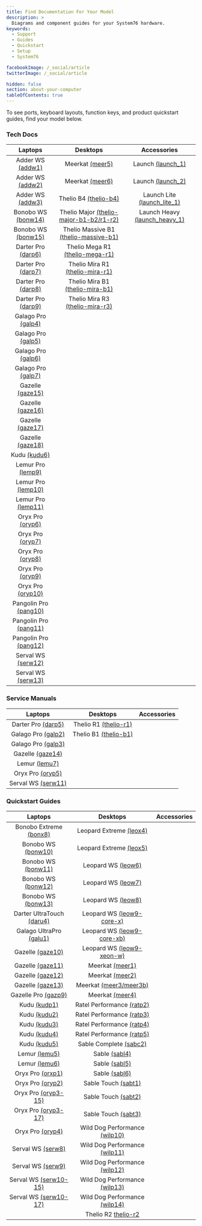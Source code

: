 ```yaml
---
title: Find Documentation For Your Model
description: >
  Diagrams and component guides for your System76 hardware.
keywords:
  - Support
  - Guides
  - Quickstart
  - Setup
  - System76

facebookImage: /_social/article
twitterImage: /_social/article

hidden: false
section: about-your-computer
tableOfContents: true
---
```


To see ports, keyboard layouts, function keys, and product quickstart guides, find your model below.

<!-- To find information on a product you ordered, log into [<i class="fa fa-user"></i> My Account](https://system76.com/my-account/orders) and select the **quickstart guide** button beneath your product. THIS BUTTON WILL BE CHANGING -->

### Tech Docs

| Laptops | Desktops | Accessories |
|:-------:|:--------:|:-----------:|
| Adder WS [(addw1)](https://tech-docs.system76.com/models/addw1/README.html) | Meerkat [(meer5)](https://tech-docs.system76.com/models/meer5/README.html) | Launch [(launch_1)](https://tech-docs.system76.com/models/launch_1/README.html) |
| Adder WS [(addw2)](https://tech-docs.system76.com/models/addw2/README.html) | Meerkat [(meer6)](https://tech-docs.system76.com/models/meer6/README.html)  | Launch [(launch_2)](https://tech-docs.system76.com/models/launch_2/README.html) |
| Adder WS [(addw3)](https://tech-docs.system76.com/models/addw3/README.html) | Thelio B4 [(thelio-b4)](https://tech-docs.system76.com/models/thelio-b4/README.html) | Launch Lite [(launch_lite_1)](https://tech-docs.system76.com/models/launch_lite_1/README.html) |
| Bonobo WS [(bonw14)](https://tech-docs.system76.com/models/bonw14/README.html) | Thelio Major [(thelio-major-b1-b2/r1-r2)](https://tech-docs.system76.com/models/thelio-major-b1-b2-r1-r2/README.html) |  Launch Heavy [(launch_heavy_1)](https://tech-docs.system76.com/models/launch_heavy_1/README.html) | Thelio Major [(thelio-major-r3)](https://tech-docs.system76.com/models/thelio-major-r3/README.html) |
| Bonobo WS [(bonw15)](https://tech-docs.system76.com/models/bonw15/README.html) | Thelio Massive B1 [(thelio-massive-b1)](https://tech-docs.system76.com/models/thelio-massive-b1.2/README.html) |
| Darter Pro [(darp6)](https://tech-docs.system76.com/models/darp6/README.html) | Thelio Mega R1 [(thelio-mega-r1)](https://tech-docs.system76.com/models/thelio-mega-r1.0/README.html) |
| Darter Pro [(darp7)](https://tech-docs.system76.com/models/darp7/README.html) | Thelio Mira R1 [(thelio-mira-r1)](https://tech-docs.system76.com/models/thelio-mira-r1.0/README.html) |
 Darter Pro [(darp8)](https://tech-docs.system76.com/models/darp8/README.html) | Thelio Mira B1 [(thelio-mira-b1)](https://tech-docs.system76.com/models/thelio-mira-b1.0/README.html) |
 Darter Pro [(darp9)](https://tech-docs.system76.com/models/darp9/README.html) | Thelio Mira R3 [(thelio-mira-r3)](https://tech-docs.system76.com/models/thelio-mira-r3/README.html) |
| Galago Pro [(galp4)](https://tech-docs.system76.com/models/galp4/README.html) | 
| Galago Pro [(galp5)](https://tech-docs.system76.com/models/galp5/README.html) |
| Galago Pro [(galp6)](https://tech-docs.system76.com/models/galp6/README.html) |
| Galago Pro [(galp7)](https://tech-docs.system76.com/models/galp7/README.html) |
| Gazelle [(gaze15)](https://tech-docs.system76.com/models/gaze15/README.html) |
| Gazelle [(gaze16)](https://tech-docs.system76.com/models/gaze16/README.html) |
| Gazelle [(gaze17)](https://tech-docs.system76.com/models/gaze17/README.html) |
| Gazelle [(gaze18)](https://tech-docs.system76.com/models/gaze18/README.html) |
| Kudu [(kudu6)](https://tech-docs.system76.com/models/kudu6/README.html) |
| Lemur Pro [(lemp9)](https://tech-docs.system76.com/models/lemp9/README.html) |
| Lemur Pro [(lemp10)](https://tech-docs.system76.com/models/lemp10/README.html) |
| Lemur Pro [(lemp11)](https://tech-docs.system76.com/models/lemp11/README.html) |
| Oryx Pro [(oryp6)](https://tech-docs.system76.com/models/oryp6/README.html) |
| Oryx Pro [(oryp7)](https://tech-docs.system76.com/models/oryp7/README.html) |
| Oryx Pro [(oryp8)](https://tech-docs.system76.com/models/oryp8/README.html) |
| Oryx Pro [(oryp9)](https://tech-docs.system76.com/models/oryp9/README.html) |
| Oryx Pro [(oryp10)](https://tech-docs.system76.com/models/oryp10/README.html) |
| Pangolin Pro [(pang10)](https://tech-docs.system76.com/models/pang10/README.html) |
| Pangolin Pro [(pang11)](https://tech-docs.system76.com/models/pang11/README.html) |
| Pangolin Pro [(pang12)](https://tech-docs.system76.com/models/pang12/README.html) |
| Serval WS [(serw12)](https://tech-docs.system76.com/models/serw12/README.html) |
| Serval WS [(serw13)](https://tech-docs.system76.com/models/serw13/README.html) |

### Service Manuals

| Laptops | Desktops | Accessories |
|:-------:|:--------:|:-----------:|
| Darter Pro [(darp5)](/service-manuals/pdfs/Darter/darp5-service-manual.pdf) | Thelio R1 [(thelio-r1)](/service-manuals/pdfs/Thelio/R1/thelio-r1-service-manual.pdf) |
| Galago Pro [(galp2)](/service-manuals/pdfs/Galago/galp2-service-manual.pdf) | Thelio B1 [(thelio-b1)](/service-manuals/pdfs/Thelio/B1/thelio-b1-service-manual.pdf) |
| Galago Pro [(galp3)](/service-manuals/pdfs/Galago/galp3-service-manual.pdf) |
| Gazelle [(gaze14)](/service-manuals/pdfs/Gazelle/gaze14-service-manual.pdf) |
| Lemur [(lemu7)](/service-manuals/pdfs/Lemur/lemu7-service-manual.pdf) |
| Oryx Pro [(oryp5)](/service-manuals/pdfs/Oryx/oryp5-service-manual.pdf) |
| Serval WS [(serw11)](/service-manuals/pdfs/Serval/serw11-service-manual.pdf) |

### Quickstart Guides

| Laptops | Desktops | Accessories |
|:-------:|:--------:|:-----------:|
| Bonobo Extreme [(bonx8)](/images/guides/bonx8.pdf) | Leopard Extreme [(leox4)](/images/guides/leox4.pdf) |
| Bonobo WS [(bonw10)](/images/guides/bonw10.png) | Leopard Extreme [(leox5)](/images/guides/leox5.pdf) |
| Bonobo WS [(bonw11)](/images/guides/bonw11.png) | Leopard WS [(leow6)](/images/guides/leow6.png) |
| Bonobo WS [(bonw12)](/images/guides/bonw12.png) | Leopard WS [(leow7)](/images/guides/leow7.png) |
| Bonobo WS [(bonw13)](/images/guides/bonw13.png) | Leopard WS [(leow8)](/images/guides/leow8.png) |
| Darter UltraTouch [(daru4)](/images/guides/daru4.pdf) | Leopard WS [(leow9-core-x)](/images/guides/leow9-core-x.png) |
| Galago UltraPro [(galu1)](/images/guides/galu1.pdf) | Leopard WS [(leow9-core-xb)](/images/guides/leow9-core-xb.png) |
| Gazelle [(gaze10)](/images/guides/gaze10.pdf) | Leopard WS [(leow9-xeon-w)](/images/guides/leow9-xeon-w.png) |
| Gazelle [(gaze11)](/images/guides/gaze11.png) | Meerkat [(meer1)](/images/guides/meer1.pdf) |
| Gazelle [(gaze12)](/images/guides/gaze12.png) | Meerkat [(meer2)](/images/guides/meer2.png) |
| Gazelle [(gaze13)](/images/guides/gaze13.png) | Meerkat [(meer3/meer3b)](/images/guides/meer3.png) |
| Gazelle Pro [(gazp9)](/images/guides/gazp9.pdf) | Meerkat [(meer4)](/images/guides/meer4.png) |
| Kudu [(kudp1)](/images/guides/kudp1.pdf) | Ratel Performance [(ratp2)](/images/guides/ratp2.pdf) |
| Kudu [(kudu2)](/images/guides/kudu2.png) | Ratel Performance [(ratp3)](/images/guides/ratp3.pdf) |
| Kudu [(kudu3)](/images/guides/kudu3.png) | Ratel Performance [(ratp4)](/images/guides/ratp4.pdf) |
| Kudu [(kudu4)](/images/guides/kudu4.png) | Ratel Performance [(ratp5)](/images/guides/ratp5.png) |
| Kudu [(kudu5)](/images/guides/kudu5.png) | Sable Complete [(sabc2)](/images/guides/sabc2.pdf) |
| Lemur [(lemu5)](/images/guides/lemu5.pdf) | Sable [(sabl4)](/images/guides/sabl4.pdf) |
| Lemur [(lemu6)](/images/guides/lemu6.pdf) | Sable [(sabl5)](/images/guides/sabl5.png) |
| Oryx Pro [(orxp1)](/images/guides/orxp1.pdf) | Sable [(sabl6)](/images/guides/sabl6.png) |
| Oryx Pro [(oryp2)](/images/guides/oryp2.png) | Sable Touch [(sabt1)](/images/guides/sabt1.pdf) |
| Oryx Pro [(oryp3-15)](/images/guides/oryp3-15.png) | Sable Touch [(sabt2)](/images/guides/sabt2.pdf) |
| Oryx Pro [(oryp3-17)](/images/guides/oryp3-17.png) | Sable Touch [(sabt3)](/images/guides/sabt3.pdf) |
| Oryx Pro [(oryp4)](/images/guides/oryp4.png) | Wild Dog Performance [(wilp10)](/images/guides/wilp10.pdf) |
| Serval WS [(serw8)](/images/guides/serw8.pdf) | Wild Dog Performance [(wilp11)](/images/guides/wilp11.pdf) |
| Serval WS [(serw9)](/images/guides/serw9.png) | Wild Dog Performance [(wilp12)](/images/guides/wilp12.png) |
| Serval WS [(serw10-15)](/images/guides/serw10-15.png) | Wild Dog Performance [(wilp13)](/images/guides/wilp13.png) |
| Serval WS [(serw10-17)](/images/guides/serw10-17.png) | Wild Dog Performance [(wilp14)](/images/guides/wilp14.png) |
| | Thelio R2 [thelio-r2](/images/guides/thelio-r2.png) |
